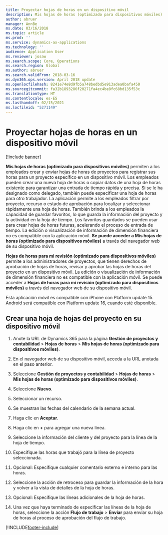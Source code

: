 ```yaml
---
title: Proyectar hojas de horas en un dispositivo móvil
description: Mis hojas de horas (optimizado para dispositivos móviles) permiten a los empleados crear y enviar hojas de horas de proyectos para registrar sus horas para un proyecto específico en un dispositivo móvil.
author: abruer
manager: AnnBe
ms.date: 03/16/2018
ms.topic: article
ms.prod: ''
ms.service: dynamics-ax-applications
ms.technology: ''
audience: Application User
ms.reviewer: josaw
ms.search.scope: Core, Operations
ms.search.region: Global
ms.author: abruer
ms.search.validFrom: 2018-03-16
ms.dyn365.ops.version: April 2018 update
ms.openlocfilehash: 8241e74e8d9fb5a748bedbd5e913adea0bafa450
ms.sourcegitcommit: fa32b1893286f20271fa4ec4be8fc68bd135f53c
ms.translationtype: HT
ms.contentlocale: es-ES
ms.lasthandoff: 02/15/2021
ms.locfileid: "5271149"
---
```

# <a name="project-timesheets-on-a-mobile-device"></a>Proyectar hojas de horas en un dispositivo móvil

[!include [banner](../includes/banner.md)]

**Mis hojas de horas (optimizado para dispositivos móviles)** permiten a los empleados crear y enviar hojas de horas de proyectos para registrar sus horas para un proyecto específico en un dispositivo móvil. Los empleados pueden crear una nueva hoja de horas o copiar datos de una hoja de horas existente para garantizar una entrada de tiempo rápida y precisa. Si se le ha designado como delegado, también puede especificar una hoja de horas para otro trabajador. La aplicación permite a los empleados filtrar por proyecto, recurso o estado de aprobación para localizar y seleccionar rápidamente una hoja de horas. También brinda a los empleados la capacidad de guardar favoritos, lo que guarda la información del proyecto y la actividad en la hoja de tiempo. Los favoritos guardados se pueden usar para crear hojas de horas futuras, acelerando el proceso de entrada de tiempo. La edición o visualización de información de dimensión financiera no es compatible con la aplicación móvil. **Se puede acceder a Mis hojas de horas (optimizado para dispositivos móviles)** a través del navegador web de su dispositivo móvil.

**Hojas de horas para mi revisión (optimizado para dispositivos móviles)** permite a los administradores de proyectos, que tienen derechos de aprobación de hojas de horas, revisar y aprobar las hojas de horas del proyecto en un dispositivo móvil. La edición o visualización de información de dimensión financiera no es compatible con la aplicación móvil. Se puede acceder a **Hojas de horas para mi revisión (optimizado para dispositivos móviles)** a través del navegador web de su dispositivo móvil.

Esta aplicación móvil es compatible con iPhone con Platform update 15.
Android será compatible con Platform update 16, cuando esté disponible.

## <a name="create-a-project-timesheet-on-your-mobile-device"></a>Crear una hoja de hojas del proyecto en su dispositivo móvil

1.  Anote la URL de Dynamics 365 para la página **Gestión de proyectos y contabilidad** \> **Hojas de horas** \> **Mis hojas de horas (optimizado para dispositivos móviles)**.

2.  En el navegador web de su dispositivo móvil, acceda a la URL anotada en el paso anterior.
 
3.  Seleccione **Gestión de proyectos y contabilidad** \> **Hojas de horas** \> **Mis hojas de horas (optimizado para dispositivos móviles)**.

4.  Seleccione **Nuevo**.

5.  Seleccionar un recurso.

6.  Se muestran las fechas del calendario de la semana actual.

7.  Haga clic en **Aceptar**.

8.  Haga clic en **+** para agregar una nueva línea.

9.  Seleccione la información del cliente y del proyecto para la línea de la hoja de tiempo.

10. Especifique las horas que trabajó para la línea de proyecto seleccionada.

11. Opcional: Especifique cualquier comentario externo e interno para las horas.

12. Seleccione la acción de retroceso para guardar la información de la hora y volver a la vista de detalles de la hoja de horas.

13. Opcional: Especifique las líneas adicionales de la hoja de horas.

14. Una vez que haya terminado de especificar las líneas de la hoja de horas, seleccione la acción **Flujo de trabajo** \> **Enviar** para enviar su hoja de horas al proceso de aprobación del flujo de trabajo.


[!INCLUDE[footer-include](../includes/footer-banner.md)]